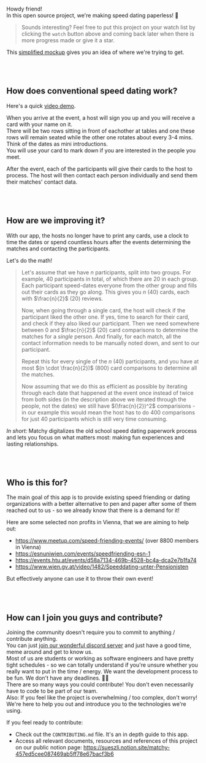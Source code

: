 Howdy friend! <br>
In this open source project, we're making speed dating paperless! 💌

> Sounds interesting? Feel free to put this project on your watch list by clicking the `watch` button above and coming back later when there is more progress made or give it a star.

This [simplified mockup](https://www.figma.com/file/ClWUVCuVzjNAG4Gat5TO10/matchy-V2-(Read-Only)?node-id=9%3A1033) gives you an idea of where we're trying to get.
<br><br><br><br>


## How does conventional speed dating work?

Here's a quick [video demo](https://www.youtube.com/watch?v=p-3cmlPnx0s&t=9s).

When you arrive at the event, a host will sign you up and you will receive a card with your name on it. <br>
There will be two rows sitting in front of eachother at tables and one these rows will remain seated while the other one rotates about every 3-4 mins. Think of the dates as mini introductions. <br>
You will use your card to mark down if you are interested in the people you meet.

After the event, each of the participants will give their cards to the host to process. The host will then contact each person individually and send them their matches' contact data.
<br><br><br><br>


## How are we improving it?

With our app, the hosts no longer have to print any cards, use a clock to time the dates or spend countless hours after the events determining the matches and contacting the participants.

Let's do the math!
> Let's assume that we have $n$ participants, split into two groups. For example, 40 participants in total, of which there are 20 in each group.
Each participant speed-dates everyone from the other group and fills out their cards as they go along. This gives you $n$ (40) cards, each with $\frac{n}{2}$ (20) reviews.
>
> Now, when going through a single card, the host will check if the participant liked the other one. If yes, time to search for their card, and check if they also liked our participant. Then we need somewhere between $0$ and $\frac{n}{2}$ (20) card comparisons to determine the matches for a *single* person. And finally, for each match, all the contact information needs to be manually noted down, and sent to our participant.
>
> Repeat this for every single of the $n$ (40) participants, and you have at most $(n \cdot \frac{n}{2})$ (800) card comparisons to determine all the matches.
> 
> Now assuming that we do this as efficient as possible by iterating through each date that happened at the event once instead of twice from both sides (in the description above we iterated through the people, not the dates) we still have $(\frac{n}{2})^2$ comparisions - in our example this would mean the host has to do $400$ comparisons for just $40$ participants which is still very time consuming.

*In short:* Matchy digitalizes the old school speed dating paperwork process and lets you focus on what matters most: making fun experiences and lasting relationships. 
<br><br><br><br>


## Who is this for?

The main goal of this app is to provide existing speed friending or dating organizations with a better alternative to pen and paper after some of them reached out to us - so we already know that there is a demand for it!

Here are some selected non profits in Vienna, that we are aiming to help out:
- https://www.meetup.com/speed-friending-events/ (over 8800 members in Vienna)
- https://esnuniwien.com/events/speedfriending-esn-1
- https://events.htu.at/events/d58a7134-469b-4528-bc4a-dca2e7b1fa74
- https://www.wien.gv.at/video/1482/Speeddating-unter-Pensionisten

But effectively anyone can use it to throw their own event!
<br><br><br><br>


## How can I join you guys and contribute?

Joining the community doesn't require you to commit to anything / contribute anything. <br>
You can just [join our wonderful discord server](https://discord.gg/tFf2RkTg) and just have a good time, meme around and get to know us. <br>
Most of us are students or working as software engineers and have pretty tight schedules - so we can totally understand if you're unsure whether you really want to put in the time / energy. We want the development process to be fun. We don't have any deadlines. 🍜🐱 <br>
There are so many ways you could contribute! You don't even necessarily have to code to be part of our team. <br>
Also: If you feel like the project is overwhelming / too complex, don't worry! We're here to help you out and introduce you to the technologies we're using.

If you feel ready to contribute:
- Check out the `CONTRIBUTING.md` file. It's an in depth guide to this app.
- Access all relevant documents, resources and references of this project on our public notion page: https://sueszli.notion.site/matchy-457ed5cee087469ab5ff78e67bacf3b6
